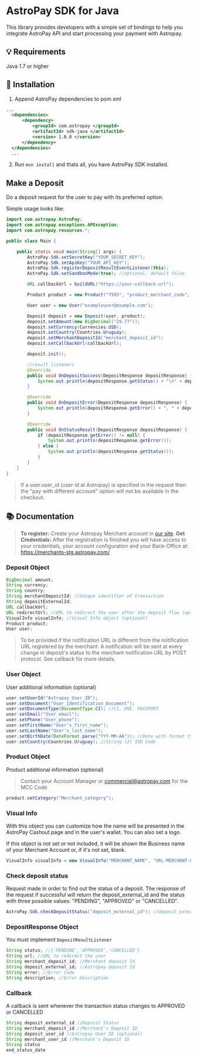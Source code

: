 # AstroPay SDK for Java
This library provides developers with a simple set of bindings to help you integrate AstroPay API and start processing your payment with Astropay.

## 💡 Requirements

Java 1.7 or higher

## 📲 Installation

1. Append AstroPay dependencies to pom.xml

``` xml
...
  <dependencies>
      <dependency>
          <groupId> com.astropay </groupId>
          <artifactId> sdk-java </artifactId>
          <version> 1.0.0 </version>
      </dependency>
  </dependencies>
  ...

```
2. Run <code>mvn install</code> and thats all, you have AstroPay SDK installed.

## Make a Deposit  

Do a deposit request for the user to pay with its preferred option.

Simple usage looks like:
``` java
import com.astropay.AstroPay;
import com.astropay.exceptions.APException;
import com.astropay.resources.*;

public class Main {

    public static void main(String[] args) {
        AstroPay.Sdk.setSecretKey("YOUR_SECRET_KEY");
        AstroPay.Sdk.setApiKey("YOUR_API_KEY");
        AstroPay.Sdk.registerDepositResultEventListener(this);
        AstroPay.Sdk.setSandboxMode(true); //optional, default false

        URL callbackUrl = buildURL("https://your-callback-url");

        Product product = new Product("7995", "product_merchant_code", "product description");

        User user = new User("exampleuser@example.com");

        Deposit deposit = new Deposit(user, product);
        deposit.setAmount(new BigDecimal("29.77"));
        deposit.setCurrency(Currencies.USD);
        deposit.setCountry(Countries.Uruguay);
        deposit.setMerchantDepositId("merchant_deposit_id");
        deposit.setCallbackUrl(callbackUrl);

        deposit.init();

        //result listeners
        @Override
        public void OnDepositSuccess(DepositResponse depositResponse) {
            System.out.println(depositResponse.getStatus() + "\n" + depositResponse.getUrl());
        }

        @Override
        public void OnDepositError(DepositResponse depositResponse) {
            System.out.println(depositResponse.getError() + ", " + depositResponse.getDescription());
        }

        @Override
        public void OnStatusResult(DepositResponse depositResponse) {
            if (depositResponse.getError() != null) {
                System.out.println(depositResponse.getError());
            } else {
                System.out.println(depositResponse.getStatus());
            }
        }
    }
}
```
> If a user.user_id (user id at Astropay) is specified in the request then the "pay with different account" option will not be available in the checkout.

## 📚 Documentation

> **To register:** Create your Astropay Merchant account in [our site](https://merchants-stg.astropay.com/signup). 
> **Get Credentials:** After the registration is finished you will have access to your credentials, your account configuration and your Back-Office at: https://merchants-stg.astropay.com/

### Deposit Object

``` java
BigDecimal amount;
String currency;
String country;
String merchantDepositId; //Unique identifier of transaction
String depositExternalId;
URL callbackUrl;
URL redirectUrl; //URL to redirect the user after the deposit flow (optional)
VisualInfo visualInfo; //Visual Info object (optional)
Product product;
User user;
```
> To be provided if the notification URL is different from the notification URL registered by the merchant. A notification will be sent at every change in deposit's status to the merchant notification URL by POST protocol. See callback for more details.

### User Object

User additional information (optional)

``` java
user.setUserId("Astropay_User_ID");
user.setDocument("User_Identification_Document");
user.setDocumentType(DocumentType.CI); //CI, DNI, PASSPORT
user.setEmail("User_email");
user.setPhone("User_phone");
user.setFirstName("User's_first_name");
user.setLastName("User's_last_name");
user.setBirthDate(DateFormat.parse("YYY-MM-AA")); //Date with format YYYY-MM-DD)
user.setCountry(Countries.Uruguay); //String (2) ISO Code
```

### Product Object

Product additional information (optional)

> Contact your Account Manager or commercial@astropay.com for the MCC Code

``` java
product.setCategory("Merchant_category");
```

### Visual Info  
With this object you can customize how the name will be presented in the AstroPay Cashout page and in the user's wallet. You can also set a logo.

If this object is not set or not included, it will be shown the Business name of your Merchant Account or, if it's not set, blank.

```java
VisualInfo visualInfo = new VisualInfo("MERCHANT_NAME", "URL-MERCHANT-LOGO");
```

### Check deposit status

Request made in order to find out the status of a deposit. The response of the request if successful will return the deposit_external_id and the status with three possible values: "PENDING", "APPROVED" or "CANCELLED".

``` java
AstroPay.Sdk.checkDepositStatus("deposit_external_id"); //deposit_external_id must be String(128)
```

### DepositResponse Object

You must implement <code>DepositResultListener</code>

```java
String status; //{'PENDING','APPROVED','CANCELLED'}
String url; //URL to redirect the user
String merchant_deposit_id; //Merchant deposit Id
String deposit_external_id; //Astropay deposit Id	
String error; //Error Code
String description; //Error Description
```
### Callback

A callback is sent whenever the transaction status changes to APPROVED or CANCELLED

``` java
String deposit_external_id //Deposit Status
String merchant_deposit_id //Merchant's Deposit ID	
String deposit_user_id //Astropay User ID (optional)
String merchant_user_id //Merchant's Deposit ID	
String status
end_status_date
```
